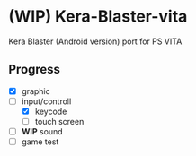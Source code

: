 # (WIP) Kera-Blaster-vita

Kera Blaster (Android version) port for PS VITA

## Progress

- [X] graphic
- [ ] input/controll
  - [X] keycode
  - [ ] touch screen
- [ ] **WIP** sound
- [ ] game test
